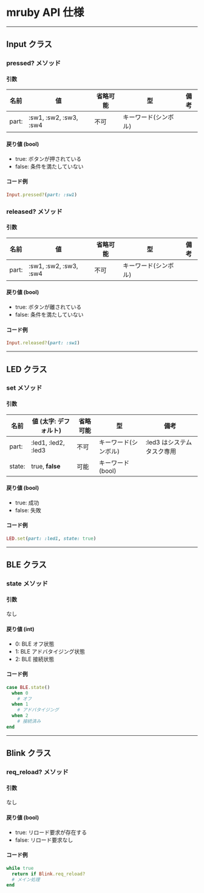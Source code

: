 # mruby API 仕様

---

## Input クラス

### pressed? メソッド

#### 引数

| 名前  | 値                     | 省略可能 | 型                   | 備考 |
| ----- | ---------------------- | -------- | -------------------- | ---- |
| part: | :sw1, :sw2, :sw3, :sw4 | 不可     | キーワード(シンボル) |      |

#### 戻り値 (bool)

- true: ボタンが押されている
- false: 条件を満たしていない

#### コード例

```ruby
Input.pressed?(part: :sw1)
```

### released? メソッド

#### 引数

| 名前  | 値                     | 省略可能 | 型                   | 備考 |
| ----- | ---------------------- | -------- | -------------------- | ---- |
| part: | :sw1, :sw2, :sw3, :sw4 | 不可     | キーワード(シンボル) |      |

#### 戻り値 (bool)

- true: ボタンが離されている
- false: 条件を満たしていない

#### コード例

```ruby
Input.released?(part: :sw1)
```

---

## LED クラス

### set メソッド

#### 引数

| 名前   | 値 (**太字**: デフォルト) | 省略可能 | 型                   | 備考                       |
| ------ | ------------------------- | -------- | -------------------- | -------------------------- |
| part:  | :led1, :led2, :led3       | 不可     | キーワード(シンボル) | :led3 はシステムタスク専用 |
| state: | true, **false**           | 可能     | キーワード(bool)     |                            |

#### 戻り値 (bool)

- true: 成功
- false: 失敗

#### コード例

```ruby
LED.set(part: :led1, state: true)
```

---

## BLE クラス

### state メソッド

#### 引数

なし

#### 戻り値 (int)

- 0: BLE オフ状態
- 1: BLE アドバタイジング状態
- 2: BLE 接続状態

#### コード例

```ruby
case BLE.state()
  when 0
    # オフ
  when 1
    # アドバタイジング
  when 2
    # 接続済み
end
```

---

## Blink クラス

### req_reload? メソッド

#### 引数

なし

#### 戻り値 (bool)

- true: リロード要求が存在する
- false: リロード要求なし

#### コード例

```ruby
while true
  return if Blink.req_reload?
  # メイン処理
end
```
